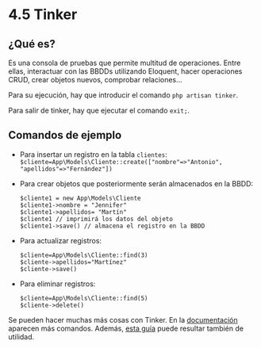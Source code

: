 # 4.5 Tinker

## ¿Qué es?

Es una consola de pruebas que permite multitud de operaciones. Entre ellas, interactuar con las BBDDs utilizando Eloquent, hacer operaciones CRUD, crear objetos nuevos, comprobar relaciones…

Para su ejecución, hay que introducir el comando `php artisan tinker`.

Para salir de tinker, hay que ejecutar el comando `exit;`.

## Comandos de ejemplo

- Para insertar un registro en la tabla `clientes`:
`$cliente=App\Models\Cliente::create(["nombre"=>"Antonio", "apellidos"=>"Fernández"])`
- Para crear objetos que posteriormente serán almacenados en la BBDD:
	```
	$cliente1 = new App\Models\Cliente
	$cliente1->nombre = "Jennifer"
	$cliente1->apellidos= "Martín"
	$cliente1 // imprimirá los datos del objeto
	$cliente1->save() // almacena el registro en la BBDD
	```

- Para actualizar registros:
	```
	$cliente=App\Models\Cliente::find(3)
	$cliente->apellidos="Martínez"
	$cliente->save()
	```

- Para eliminar registros:
	```
	$cliente=App\Models\Cliente::find(5)
	$cliente->delete()
	```

Se pueden hacer muchas más cosas con Tinker. En la [documentación](https://laravel.com/docs/9.x/artisan) aparecen más comandos. Además, [esta guía](https://beyondco.de/blog/the-ultimate-guide-to-php-artisan-tinker) puede resultar también de utilidad.